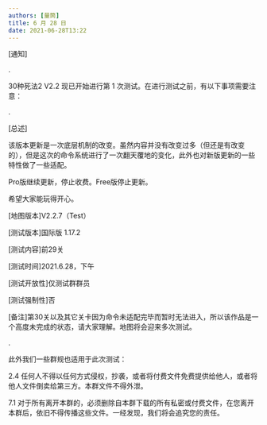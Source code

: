 ```yaml
---
authors: [量筒]
title: 6 月 28 日
date: 2021-06-28T13:22
---
```


[通知]

.

30种死法2 V2.2 现已开始进行第 1 次测试。在进行测试之前，有以下事项需要注意：

.

[总述]

该版本更新是一次底层机制的改变。虽然内容并没有改变过多（但还是有改变的），但是这次的命令系统进行了一次翻天覆地的变化，此外也对新版更新的一些特性做了一些适配。

Pro版继续更新，停止收费。Free版停止更新。

希望大家能玩得开心。

[地图版本]V2.2.7（Test）

[测试版本]国际版 1.17.2

[测试内容]前29关

[测试时间]2021.6.28，下午

[测试开放性]仅测试群群员

[测试强制性]否

[备注]第30关以及其它关卡因为命令未适配完毕而暂时无法进入，所以该作品是一个高度未完成的状态，请大家理解。地图将会迎来多次测试。

.

此外我们一些群规也适用于此次测试：

2.4 任何人不得以任何方式侵权，抄袭，或者将付费文件免费提供给他人，或者将他人文件倒卖给第三方。本群文件不得外泄。

7.1 对于所有离开本群的，必须删除自本群下载的所有私密或付费文件，在您离开本群后，依旧不得传播这些文件。一经发现，我们将会追究您的责任。

